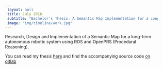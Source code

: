 ```yaml
--- 
 layout: null 
 title: July 2016 
 subtitle: "Bachelor's Thesis: A Semantic Map Implementation for a Long-TermAutonomous Robot"
 image: "img/timeline/work.jpg" 
---
```

Research, Design and Implementation of a Semantic Map for a long-term autonomous robotic system using ROS and OpenPRS (Procedural Reasoning).

You can read my thesis [here](/assets/Semantic_Map_Bachelorthesis_N_Riedmann_2016.pdf) and find the accompanying source code [on gitlab](https://gitlab.com/UnseenWizzard/lta_semantic_map/)
